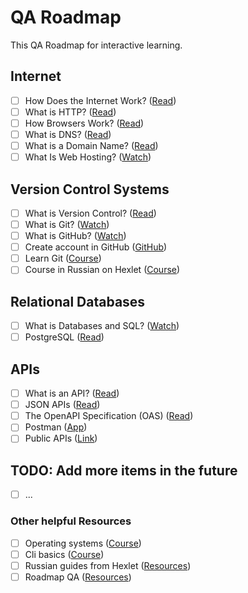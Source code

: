 # QA Roadmap

This QA Roadmap for interactive learning.

## Internet
- [ ] How Does the Internet Work? ([Read](http://web.stanford.edu/class/msande91si/www-spr04/readings/week1/InternetWhitepaper.htm))
- [ ] What is HTTP? ([Read](https://www.cloudflare.com/en-gb/learning/ddos/glossary/hypertext-transfer-protocol-http/))
- [ ] How Browsers Work? ([Read](https://web.dev/howbrowserswork/))
- [ ] What is DNS? ([Read](https://www.cloudflare.com/en-gb/learning/dns/what-is-dns/))
- [ ] What is a Domain Name? ([Read](https://developer.mozilla.org/en-US/docs/Learn/Common_questions/What_is_a_domain_name))
- [ ] What Is Web Hosting? ([Watch](https://www.youtube.com/watch?v=htbY9-yggB0))

## Version Control Systems
- [ ] What is Version Control? ([Read](https://www.atlassian.com/git/tutorials/what-is-version-control))
- [ ] What is Git? ([Watch](https://www.youtube.com/watch?v=SWYqp7iY_Tc))
- [ ] What is GitHub? ([Watch](https://www.youtube.com/watch?v=w3jLJU7DT5E))
- [ ] Create account in GitHub ([GitHub](https://github.com/))
- [ ] Learn Git ([Course](https://github.com/jlord/git-it-electron))
- [ ] Course in Russian on Hexlet ([Course](https://ru.hexlet.io/courses/intro_to_git))

## Relational Databases
- [ ] What is Databases and SQL? ([Watch](https://www.edx.org/course/databases-5-sql))
- [ ] PostgreSQL ([Read](https://www.geeksforgeeks.org/what-is-postgresql-introduction/))

## APIs
- [ ] What is an API? ([Read](https://aws.amazon.com/what-is/api/))
- [ ] JSON APIs ([Read](https://jsonapi.org/implementations/))
- [ ] The OpenAPI Specification (OAS) ([Read](https://swagger.io/specification/))
- [ ] Postman ([App](https://www.postman.com/))
- [ ] Public APIs ([Link](https://github.com/public-apis/public-apis))

## TODO: Add more items in the future
- [ ] ...

### Other helpful Resources
- [ ] Operating systems ([Course](https://ru.hexlet.io/courses/operating_systems))
- [ ] Cli basics ([Course](https://ru.hexlet.io/courses/cli-basics))
- [ ] Russian guides from Hexlet ([Resources](https://guides.hexlet.io/ru/))
- [ ] Roadmap QA ([Resources](https://roadmap.sh/qa))
